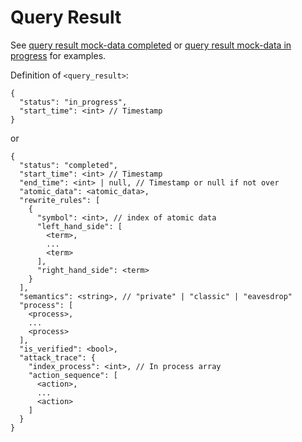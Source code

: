 # Query Result

See [query result mock-data completed](../../mock-data/run/query_completed.json) or
[query result mock-data in progress](../../mock-data/run/query_in_progress.json) for examples.

Definition of `<query_result>`:

```
{
  "status": "in_progress",
  "start_time": <int> // Timestamp
}
```
or
```
{
  "status": "completed",
  "start_time": <int> // Timestamp
  "end_time": <int> | null, // Timestamp or null if not over
  "atomic_data": <atomic_data>,
  "rewrite_rules": [
    {
      "symbol": <int>, // index of atomic data
      "left_hand_side": [
        <term>,
        ...
        <term>
      ],
      "right_hand_side": <term>
    }
  ],
  "semantics": <string>, // "private" | "classic" | "eavesdrop"
  "process": [
    <process>,
    ...
    <process>
  ],
  "is_verified": <bool>,
  "attack_trace": {
    "index_process": <int>, // In process array
    "action_sequence": [
      <action>,
      ...
      <action>
    ]
  }
}
```
